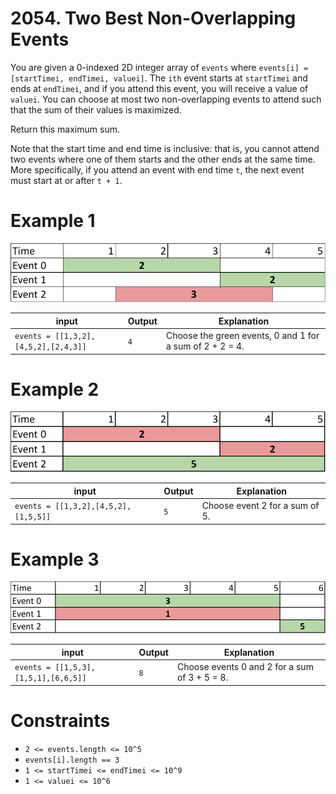 # 2054. Two Best Non-Overlapping Events

You are given a 0-indexed 2D integer array of `events` where `events[i] = [startTimei, endTimei, valuei]`. The `ith` event starts at `startTimei` and ends at `endTimei`, and if you attend this event, you will receive a value of `valuei`. You can choose at most two non-overlapping events to attend such that the sum of their values is maximized.

Return this maximum sum.

Note that the start time and end time is inclusive: that is, you cannot attend two events where one of them starts and the other ends at the same time. More specifically, if you attend an event with end time `t`, the next event must start at or after `t + 1`.

# Example 1

![Example 1](./assets/image.png)

| input                                | Output | Explanation                                              |
|--------------------------------------|--------|----------------------------------------------------------|
| `events = [[1,3,2],[4,5,2],[2,4,3]]` | `4`    | Choose the green events, 0 and 1 for a sum of 2 + 2 = 4. |

# Example 2

![Example 2](./assets/image-1.png)

| input                                | Output | Explanation                    |
|--------------------------------------|--------|--------------------------------|
| `events = [[1,3,2],[4,5,2],[1,5,5]]` | `5`    | Choose event 2 for a sum of 5. |

# Example 3

![Example 3](./assets/image-2.png)

| input                                | Output | Explanation                                   |
|--------------------------------------|--------|-----------------------------------------------|
| `events = [[1,5,3],[1,5,1],[6,6,5]]` | `8`    | Choose events 0 and 2 for a sum of 3 + 5 = 8. |

# Constraints

- `2 <= events.length <= 10^5`
- `events[i].length == 3`
- `1 <= startTimei <= endTimei <= 10^9`
- `1 <= valuei <= 10^6`